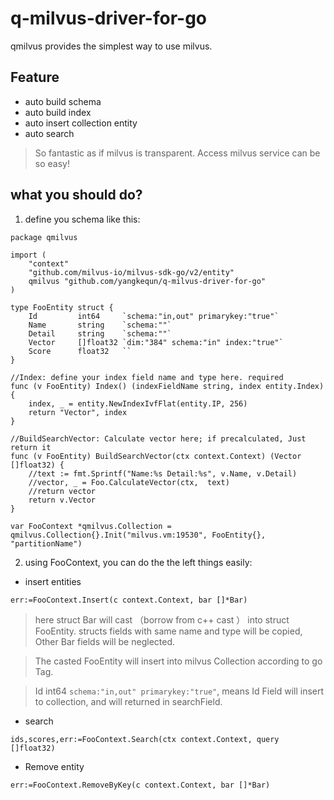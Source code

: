# q-milvus-driver-for-go
qmilvus provides the simplest way to use milvus.
## Feature
* auto build schema
* auto build index
* auto insert collection entity
* auto search 

> So fantastic as if milvus is transparent. Access milvus service can be so easy!

## what you should do?
1. define you schema like this:
```
package qmilvus

import (
	"context"
	"github.com/milvus-io/milvus-sdk-go/v2/entity"
	qmilvus "github.com/yangkequn/q-milvus-driver-for-go"
)

type FooEntity struct {
	Id         int64     `schema:"in,out" primarykey:"true"`
	Name       string    `schema:""`
	Detail     string    `schema:""`
	Vector     []float32 `dim:"384" schema:"in" index:"true"`
	Score      float32   ``
}

//Index: define your index field name and type here. required
func (v FooEntity) Index() (indexFieldName string, index entity.Index) {
	index, _ = entity.NewIndexIvfFlat(entity.IP, 256)
	return "Vector", index
}

//BuildSearchVector: Calculate vector here; if precalculated, Just return it
func (v FooEntity) BuildSearchVector(ctx context.Context) (Vector []float32) {
	//text := fmt.Sprintf("Name:%s Detail:%s", v.Name, v.Detail)
	//vector, _ = Foo.CalculateVector(ctx,  text)
    //return vector
	return v.Vector
}

var FooContext *qmilvus.Collection = qmilvus.Collection{}.Init("milvus.vm:19530", FooEntity{}, "partitionName")
```
2. using FooContext, you can do the the left things easily:

* insert entities
```
err:=FooContext.Insert(c context.Context, bar []*Bar)
```
> here struct Bar will cast （borrow from c++ cast ） into struct FooEntity.  structs  fields with same name and type will be copied, Other Bar fields will be neglected. 

> The casted FooEntity will insert into milvus Collection according to go Tag.

> Id         int64      `schema:"in,out" primarykey:"true"`, means Id Field will insert to collection, and will returned in searchField.

* search
```
ids,scores,err:=FooContext.Search(ctx context.Context, query []float32)
```
* Remove entity
```
err:=FooContext.RemoveByKey(c context.Context, bar []*Bar)
```